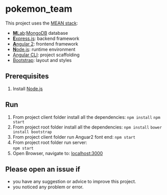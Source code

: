 # pokemon_team

This project uses the [MEAN stack](https://en.wikipedia.org/wiki/MEAN_(software_bundle)):

* [**M**Lab](https://mlab.com/):[MongoDB](https://www.mongodb.com) database
* [**E**xpress.js](http://expressjs.com): backend framework
* [**A**ngular 2](https://angular.io): frontend framework
* [**N**ode.js](https://nodejs.org): runtime environment
* [Angular CLI](https://cli.angular.io): project scaffolding
* [Bootstrap](http://www.getbootstrap.com): layout and styles

## Prerequisites
1. Install [Node.js](https://nodejs.org)

## Run
1. From project client folder install all the dependencies: 
        `npm install` 
        `npm start`
2. From project root folder install all the dependencies: 
        `npm install`
        `bower install bootstrap`
3. From project client folder run Anguar2 font end:
        `npm start`
4. From project root folder run server:     
        `npm start`
5. Open Browser, navigate to: [localhost:3000](http://localhost:3000)

## Please open an issue if
* you have any suggestion or advice to improve this project.
* you noticed any problem or error.


    
